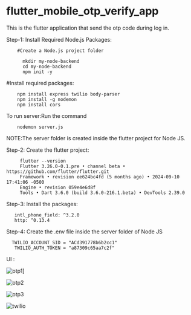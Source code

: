 # flutter_mobile_otp_verify_app
This is the flutter application that send the otp code during log in.

Step-1: Install Required Node.js Packages:

        #Create a Node.js project folder
        
          mkdir my-node-backend
          cd my-node-backend
          npm init -y

   #Install required packages:
   
        npm install express twilio body-parser
        npm install -g nodemon
        npm install cors

To run server:Run the command

        nodemon server.js

   NOTE:The server folder is created inside the flutter project for Node JS.

 Step-2: Create the flutter project:
 
         flutter --version
         Flutter 3.26.0-0.1.pre • channel beta • https://github.com/flutter/flutter.git
         Framework • revision ee624bc4fd (5 months ago) • 2024-09-10 17:41:06 -0500
         Engine • revision 059e4e6d8f
         Tools • Dart 3.6.0 (build 3.6.0-216.1.beta) • DevTools 2.39.0

Step-3: Install the packages:

       intl_phone_field: ^3.2.0
       http: ^0.13.4

Step-4: Create the .env file inside the server folder of Node JS

      TWILIO_ACCOUNT_SID = "ACd391778b6b2cc1"
       TWILIO_AUTH_TOKEN = "a87309c65aa7c2f"

UI :

![otp1](https://github.com/user-attachments/assets/88babce6-abdd-40b6-a168-b8b79a29fed5)]



![otp2](https://github.com/user-attachments/assets/66f2538d-f38d-4d9a-9e31-35c02f5e495f)



![otp3](https://github.com/user-attachments/assets/559ef31b-a39a-4f34-89f9-7c93e4f0af7f)


![twilio](https://github.com/user-attachments/assets/0c22ab14-5384-4ad6-b4b1-75ac350abaea)


